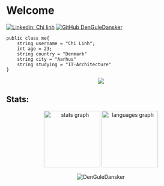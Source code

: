 <h1>Welcome</h1>

[![Linkedin: Chi linh](https://img.shields.io/badge/-chilinh-blue?style=flat-square&logo=Linkedin&logoColor=white&link=https://www.linkedin.com/in/chi-linh-mac/)](https://www.linkedin.com/in/chi-linh-mac/)
[![GitHub DenGuleDansker](https://img.shields.io/github/followers/DenGuleDansker?label=follow&style=social)](https://github.com/DenGuleDansker)

```golang
public class me{
    string username = "Chi Linh";
    int age = 23;
    string country = "Denmark"
    string city = "Aarhus"
    string studying = "IT-Architecture"
}

```

<p align="center">
    <a href=["https://skillicons.dev"](https://www.linkedin.com/in/chi-linh-mac/)>
    <img src="https://skillicons.dev/icons?i=cs,html,css,azure,mongodb,postgres,visualstudio,vscode,docker,javascript,node" />
    </a>
</p>

## Stats:
<div align="center">
  <img src="https://github-readme-stats.vercel.app/api?username=denguledansker&hide_title=false&hide_rank=false&show_icons=true&include_all_commits=true&count_private=true&disable_animations=false&theme=gotham&locale=en&hide_border=false&order=1" height="150" alt="stats graph"  />
  <img src="https://github-readme-stats.vercel.app/api/top-langs?username=denguledansker&locale=en&hide_title=false&layout=compact&card_width=320&langs_count=5&theme=gotham&hide_border=false&order=2" height="150" alt="languages graph"  />
<p align="center"><img align="center" src="https://github-profile-summary-cards.vercel.app/api/cards/profile-details?username=DenGuleDansker&theme=gotham" alt="DenGuleDansker" /></p>
</div>


